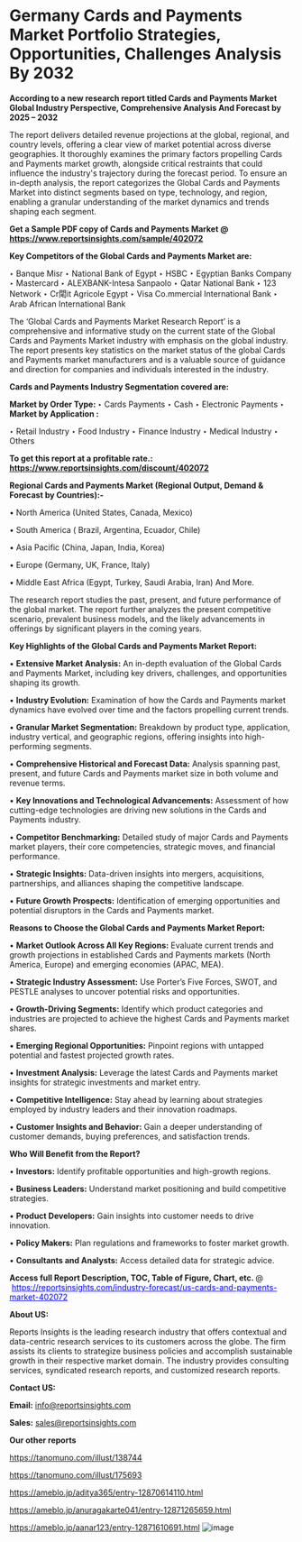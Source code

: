 # Germany Cards and Payments Market Portfolio Strategies, Opportunities, Challenges Analysis By 2032

<strong>According to a new research report titled Cards and Payments Market Global Industry Perspective, Comprehensive Analysis And Forecast by 2025 – 2032</strong>

The report delivers detailed revenue projections at the global, regional, and country levels, offering a clear view of market potential across diverse geographies. It thoroughly examines the primary factors propelling Cards and Payments market growth, alongside critical restraints that could influence the industry's trajectory during the forecast period. To ensure an in-depth analysis, the report categorizes the Global Cards and Payments Market into distinct segments based on type, technology, and region, enabling a granular understanding of the market dynamics and trends shaping each segment.

<strong>Get a Sample PDF copy of Cards and Payments Market </strong><strong>@<a href=https://www.reportsinsights.com/sample/402072 style=color:#0000ff;> https://www.reportsinsights.com/sample/402072</a></strong></font>

<strong>Key Competitors of the Global Cards and Payments Market are:</strong>

‣ Banque Misr
‣ National Bank of Egypt
‣ HSBC
‣ Egyptian Banks Company
‣ Mastercard
‣ ALEXBANK-Intesa Sanpaolo
‣ Qatar National Bank
‣ 123 Network
‣ Cr閐it Agricole Egypt
‣ Visa Co.mmercial International Bank
‣ Arab African International Bank

The ‘Global Cards and Payments Market Research Report’ is a comprehensive and informative study on the current state of the Global Cards and Payments Market industry with emphasis on the global industry. The report presents key statistics on the market status of the global Cards and Payments market manufacturers and is a valuable source of guidance and direction for companies and individuals interested in the industry.

<strong>Cards and Payments Industry Segmentation covered are:</strong>

<strong>Market by Order Type: </strong>
‣ Cards Payments
‣ Cash
‣ Electronic Payments
‣ 
<strong>Market by Application :</strong>

‣ Retail Industry
‣ Food Industry
‣ Finance Industry
‣ Medical Industry
‣ Others

<strong>To get this report at a profitable rate.: <a href=https://www.reportsinsights.com/discount/402072 style=color:#0000ff;>https://www.reportsinsights.com/discount/402072</a></strong></font>

<strong>Regional Cards and Payments Market (Regional Output, Demand &amp; Forecast by Countries):-</strong>

• North America (United States, Canada, Mexico)

• South America ( Brazil, Argentina, Ecuador, Chile)

• Asia Pacific (China, Japan, India, Korea)

• Europe (Germany, UK, France, Italy)

• Middle East Africa (Egypt, Turkey, Saudi Arabia, Iran) And More.

The research report studies the past, present, and future performance of the global market. The report further analyzes the present competitive scenario, prevalent business models, and the likely advancements in offerings by significant players in the coming years.

<strong>Key Highlights of the Global Cards and Payments Market Report:</strong>

• <strong>Extensive Market Analysis:</strong> An in-depth evaluation of the Global Cards and Payments Market, including key drivers, challenges, and opportunities shaping its growth.

• <strong>Industry Evolution:</strong> Examination of how the Cards and Payments market dynamics have evolved over time and the factors propelling current trends.

• <strong>Granular Market Segmentation:</strong> Breakdown by product type, application, industry vertical, and geographic regions, offering insights into high-performing segments.

• <strong>Comprehensive Historical and Forecast Data:</strong> Analysis spanning past, present, and future Cards and Payments market size in both volume and revenue terms.

• <strong>Key Innovations and Technological Advancements:</strong> Assessment of how cutting-edge technologies are driving new solutions in the Cards and Payments industry.

• <strong>Competitor Benchmarking:</strong> Detailed study of major Cards and Payments market players, their core competencies, strategic moves, and financial performance.

• <strong>Strategic Insights:</strong> Data-driven insights into mergers, acquisitions, partnerships, and alliances shaping the competitive landscape.

• <strong>Future Growth Prospects:</strong> Identification of emerging opportunities and potential disruptors in the Cards and Payments market.

<strong>Reasons to Choose the Global Cards and Payments Market Report:</strong>

• <strong>Market Outlook Across All Key Regions:</strong> Evaluate current trends and growth projections in established Cards and Payments markets (North America, Europe) and emerging economies (APAC, MEA).

• <strong>Strategic Industry Assessment:</strong> Use Porter’s Five Forces, SWOT, and PESTLE analyses to uncover potential risks and opportunities.

• <strong>Growth-Driving Segments:</strong> Identify which product categories and industries are projected to achieve the highest Cards and Payments market shares.

• <strong>Emerging Regional Opportunities:</strong> Pinpoint regions with untapped potential and fastest projected growth rates.

• <strong>Investment Analysis:</strong> Leverage the latest Cards and Payments market insights for strategic investments and market entry.

• <strong>Competitive Intelligence:</strong> Stay ahead by learning about strategies employed by industry leaders and their innovation roadmaps.

• <strong>Customer Insights and Behavior:</strong> Gain a deeper understanding of customer demands, buying preferences, and satisfaction trends.

<strong>Who Will Benefit from the Report?</strong>

• <strong>Investors:</strong> Identify profitable opportunities and high-growth regions.

• <strong>Business Leaders:</strong> Understand market positioning and build competitive strategies.

• <strong>Product Developers:</strong> Gain insights into customer needs to drive innovation.

• <strong>Policy Makers:</strong> Plan regulations and frameworks to foster market growth.

• <strong>Consultants and Analysts:</strong> Access detailed data for strategic advice.
</ul>
<strong>Access full Report Description, TOC, Table of Figure, Chart, etc. </strong>@  <a href=https://reportsinsights.com/industry-forecast/us-cards-and-payments-market-402072 style=color:#0000ff;>https://reportsinsights.com/industry-forecast/us-cards-and-payments-market-402072</a></font>

<strong><strong>About US</strong>:</strong>

Reports Insights is the leading research industry that offers contextual and data-centric research services to its customers across the globe. The firm assists its clients to strategize business policies and accomplish sustainable growth in their respective market domain. The industry provides consulting services, syndicated research reports, and customized research reports.

<strong>Contact US:</strong>

<p class=""""><b>Email:</b> <a href=mailto:info@reportsinsights.com>info@reportsinsights.com</a></p>
<p class=""""><b>Sales:</b> <a href=mailto:sales@reportsinsights.com>sales@reportsinsights.com</a></p>

<strong>Our other reports</strong>

<a href=https://tanomuno.com/illust/138744>https://tanomuno.com/illust/138744</a>

<a href=https://tanomuno.com/illust/175693>https://tanomuno.com/illust/175693</a>

<a href=https://ameblo.jp/aditya365/entry-12870614110.html>https://ameblo.jp/aditya365/entry-12870614110.html</a>

<a href=https://ameblo.jp/anuragakarte041/entry-12871265659.html>https://ameblo.jp/anuragakarte041/entry-12871265659.html</a>

<a href=https://ameblo.jp/aanar123/entry-12871610691.html>https://ameblo.jp/aanar123/entry-12871610691.html</a>
![image](https://github.com/user-attachments/assets/7ad87433-49b7-4584-a83f-59f2c3e1b255)
